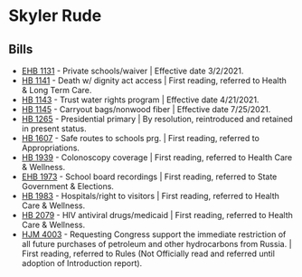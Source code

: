 # Skyler Rude
## Bills
* [EHB 1131](/bill/2021-22/ehb/1131/) - Private schools/waiver | Effective date 3/2/2021.
* [HB 1141](/bill/2021-22/hb/1141/) - Death w/ dignity act access | First reading, referred to Health & Long Term Care.
* [HB 1143](/bill/2021-22/hb/1143/) - Trust water rights program | Effective date 4/21/2021.
* [HB 1145](/bill/2021-22/hb/1145/) - Carryout bags/nonwood fiber | Effective date 7/25/2021.
* [HB 1265](/bill/2021-22/hb/1265/) - Presidential primary | By resolution, reintroduced and retained in present status.
* [HB 1607](/bill/2021-22/hb/1607/) - Safe routes to schools prg. | First reading, referred to Appropriations.
* [HB 1939](/bill/2021-22/hb/1939/) - Colonoscopy coverage | First reading, referred to Health Care & Wellness.
* [EHB 1973](/bill/2021-22/ehb/1973/) - School board recordings | First reading, referred to State Government & Elections.
* [HB 1983](/bill/2021-22/hb/1983/) - Hospitals/right to visitors | First reading, referred to Health Care & Wellness.
* [HB 2079](/bill/2021-22/hb/2079/) - HIV antiviral drugs/medicaid | First reading, referred to Health Care & Wellness.
* [HJM 4003](/bill/2021-22/hjm/4003/) - Requesting Congress support the immediate restriction of all future purchases of petroleum and other hydrocarbons from Russia. | First reading, referred to Rules (Not Officially read and referred until adoption of Introduction report).
